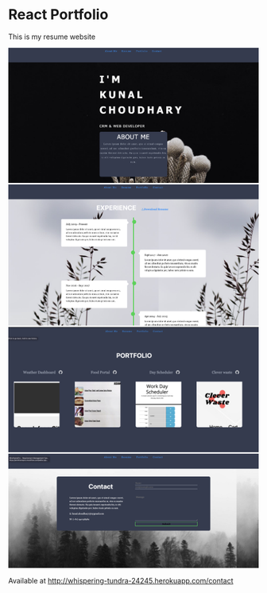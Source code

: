 # React Portfolio

This is my resume website


![Alt text](src/assets/images/s1.png?raw=true "Screenshot 1")
![Alt text](src/assets/images/s2.png?raw=true "Screenshot 2")
![Alt text](src/assets/images/s3.png?raw=true "Screenshot 3")
![Alt text](src/assets/images/s4.png?raw=true "Screenshot 4")

Available at
http://whispering-tundra-24245.herokuapp.com/contact